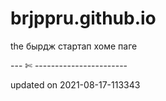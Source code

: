 # brjppru.github.io

the бырдж стартап хоме паге

--- ✄ -----------------------

updated on 2021-08-17-113343
